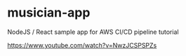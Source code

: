 # musician-app 
NodeJS / React sample app for AWS CI/CD pipeline tutorial

https://www.youtube.com/watch?v=NwzJCSPSPZs
